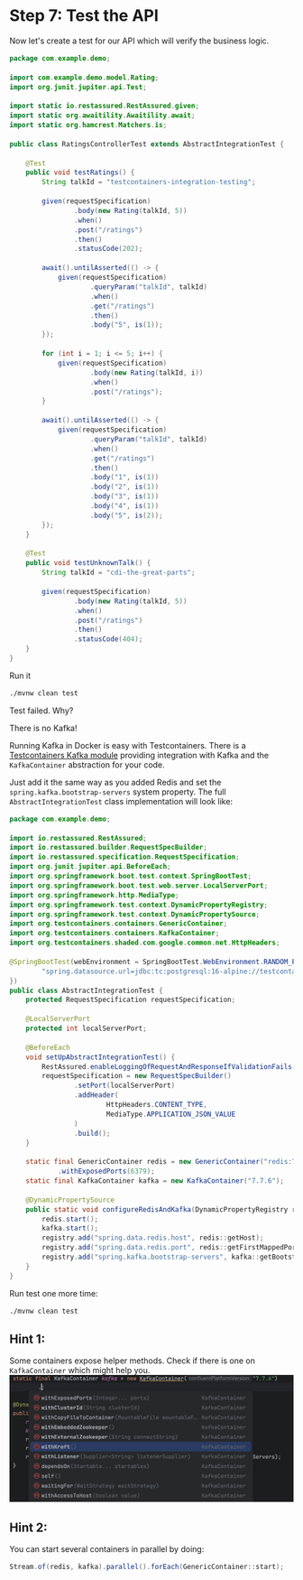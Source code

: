 # Step 7: Test the API

Now let's create a test for our API which will verify the business logic.

```java save-as=workshop/src/test/java/com/example/demo/RatingsControllerTest.java
package com.example.demo;

import com.example.demo.model.Rating;
import org.junit.jupiter.api.Test;

import static io.restassured.RestAssured.given;
import static org.awaitility.Awaitility.await;
import static org.hamcrest.Matchers.is;

public class RatingsControllerTest extends AbstractIntegrationTest {

    @Test
    public void testRatings() {
        String talkId = "testcontainers-integration-testing";

        given(requestSpecification)
                .body(new Rating(talkId, 5))
                .when()
                .post("/ratings")
                .then()
                .statusCode(202);

        await().untilAsserted(() -> {
            given(requestSpecification)
                    .queryParam("talkId", talkId)
                    .when()
                    .get("/ratings")
                    .then()
                    .body("5", is(1));
        });

        for (int i = 1; i <= 5; i++) {
            given(requestSpecification)
                    .body(new Rating(talkId, i))
                    .when()
                    .post("/ratings");
        }

        await().untilAsserted(() -> {
            given(requestSpecification)
                    .queryParam("talkId", talkId)
                    .when()
                    .get("/ratings")
                    .then()
                    .body("1", is(1))
                    .body("2", is(1))
                    .body("3", is(1))
                    .body("4", is(1))
                    .body("5", is(2));
        });
    }

    @Test
    public void testUnknownTalk() {
        String talkId = "cdi-the-great-parts";

        given(requestSpecification)
                .body(new Rating(talkId, 5))
                .when()
                .post("/ratings")
                .then()
                .statusCode(404);
    }
}
```

Run it
```bash
./mvnw clean test
```

Test failed. Why?

There is no Kafka!

Running Kafka in Docker is easy with Testcontainers.
There is a [Testcontainers Kafka module](https://java.testcontainers.org/modules/kafka/) providing integration with Kafka and the `KafkaContainer` abstraction for your code.

Just add it the same way as you added Redis and set the `spring.kafka.bootstrap-servers` system property.
The full `AbstractIntegrationTest` class implementation will look like:

```java save-as=workshop/src/test/java/com/example/demo/AbstractIntegrationTest.java
package com.example.demo;

import io.restassured.RestAssured;
import io.restassured.builder.RequestSpecBuilder;
import io.restassured.specification.RequestSpecification;
import org.junit.jupiter.api.BeforeEach;
import org.springframework.boot.test.context.SpringBootTest;
import org.springframework.boot.test.web.server.LocalServerPort;
import org.springframework.http.MediaType;
import org.springframework.test.context.DynamicPropertyRegistry;
import org.springframework.test.context.DynamicPropertySource;
import org.testcontainers.containers.GenericContainer;
import org.testcontainers.containers.KafkaContainer;
import org.testcontainers.shaded.com.google.common.net.HttpHeaders;

@SpringBootTest(webEnvironment = SpringBootTest.WebEnvironment.RANDOM_PORT, properties = {
        "spring.datasource.url=jdbc:tc:postgresql:16-alpine://testcontainers/workshop"
})
public class AbstractIntegrationTest {
    protected RequestSpecification requestSpecification;

    @LocalServerPort
    protected int localServerPort;

    @BeforeEach
    void setUpAbstractIntegrationTest() {
        RestAssured.enableLoggingOfRequestAndResponseIfValidationFails();
        requestSpecification = new RequestSpecBuilder()
                .setPort(localServerPort)
                .addHeader(
                        HttpHeaders.CONTENT_TYPE,
                        MediaType.APPLICATION_JSON_VALUE
                )
                .build();
    }

    static final GenericContainer redis = new GenericContainer("redis:7-alpine")
            .withExposedPorts(6379);
    static final KafkaContainer kafka = new KafkaContainer("7.7.6");

    @DynamicPropertySource
    public static void configureRedisAndKafka(DynamicPropertyRegistry registry) {
        redis.start();
        kafka.start();
        registry.add("spring.data.redis.host", redis::getHost);
        registry.add("spring.data.redis.port", redis::getFirstMappedPort);
        registry.add("spring.kafka.bootstrap-servers", kafka::getBootstrapServers);
    }
}
```

Run test one more time:
```bash
./mvnw clean test
```

## Hint 1:

Some containers expose helper methods. Check if there is one on `KafkaContainer` which might help you.
![KafkaContainer helpers](.labspace/images/kafka.png)


## Hint 2:

You can start several containers in parallel by doing:

```java
Stream.of(redis, kafka).parallel().forEach(GenericContainer::start);
```
